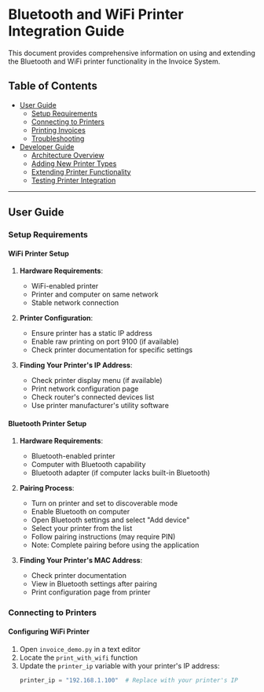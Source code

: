 # Bluetooth and WiFi Printer Integration Guide

This document provides comprehensive information on using and extending the Bluetooth and WiFi printer functionality in the Invoice System.

## Table of Contents

- [User Guide](#user-guide)
  - [Setup Requirements](#setup-requirements)
  - [Connecting to Printers](#connecting-to-printers)
  - [Printing Invoices](#printing-invoices)
  - [Troubleshooting](#troubleshooting)
- [Developer Guide](#developer-guide)
  - [Architecture Overview](#architecture-overview)
  - [Adding New Printer Types](#adding-new-printer-types)
  - [Extending Printer Functionality](#extending-printer-functionality)
  - [Testing Printer Integration](#testing-printer-integration)

---

## User Guide

### Setup Requirements

#### WiFi Printer Setup

1. **Hardware Requirements**:
   - WiFi-enabled printer
   - Printer and computer on same network
   - Stable network connection

2. **Printer Configuration**:
   - Ensure printer has a static IP address
   - Enable raw printing on port 9100 (if available)
   - Check printer documentation for specific settings

3. **Finding Your Printer's IP Address**:
   - Check printer display menu (if available)
   - Print network configuration page
   - Check router's connected devices list
   - Use printer manufacturer's utility software

#### Bluetooth Printer Setup

1. **Hardware Requirements**:
   - Bluetooth-enabled printer
   - Computer with Bluetooth capability
   - Bluetooth adapter (if computer lacks built-in Bluetooth)

2. **Pairing Process**:
   - Turn on printer and set to discoverable mode
   - Enable Bluetooth on computer
   - Open Bluetooth settings and select "Add device"
   - Select your printer from the list
   - Follow pairing instructions (may require PIN)
   - Note: Complete pairing before using the application

3. **Finding Your Printer's MAC Address**:
   - Check printer documentation
   - View in Bluetooth settings after pairing
   - Print configuration page from printer

### Connecting to Printers

#### Configuring WiFi Printer

1. Open `invoice_demo.py` in a text editor
2. Locate the `print_with_wifi` function
3. Update the `printer_ip` variable with your printer's IP address:
   ```python
   printer_ip = "192.168.1.100"  # Replace with your printer's IP